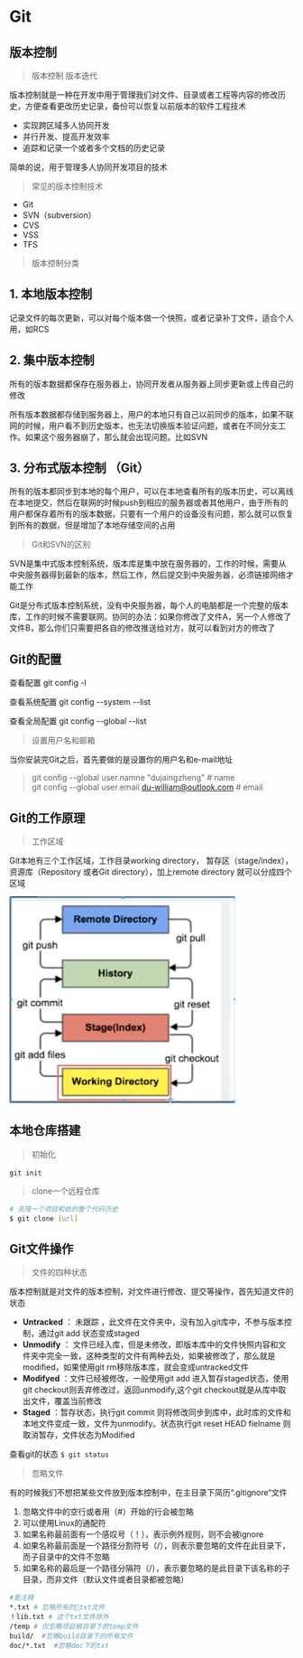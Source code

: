 # **Git**

## **版本控制**

> 版本控制 版本迭代

版本控制就是一种在开发中用于管理我们对文件、目录或者工程等内容的修改历史，方便查看更改历史记录，备份可以恢复以前版本的软件工程技术

* 实现跨区域多人协同开发
* 并行开发、提高开发效率
* 追踪和记录一个或者多个文档的历史记录

简单的说，用于管理多人协同开发项目的技术

> 常见的版本控制技术

* Git
* SVN（subversion）
* CVS
* VSS
* TFS

>版本控制分类

## 1. 本地版本控制

记录文件的每次更新，可以对每个版本做一个快照，或者记录补丁文件，适合个人用，如RCS

## 2. 集中版本控制

所有的版本数据都保存在服务器上，协同开发者从服务器上同步更新或上传自己的修改

所有版本数据都存储到服务器上，用户的本地只有自己以前同步的版本，如果不联网的时候，用户看不到历史版本，也无法切换版本验证问题，或者在不同分支工作。如果这个服务器崩了，那么就会出现问题。比如SVN

## 3. 分布式版本控制 （Git）

所有的版本都同步到本地的每个用户，可以在本地查看所有的版本历史，可以离线在本地提交，然后在联网的时候push到相应的服务器或者其他用户，由于所有的用户都保存着所有的版本数据，只要有一个用户的设备没有问题，那么就可以恢复到所有的数据，但是增加了本地存储空间的占用

> Git和SVN的区别

SVN是集中式版本控制系统，版本库是集中放在服务器的，工作的时候，需要从中央服务器得到最新的版本，然后工作，然后提交到中央服务器，必须链接网络才能工作

Git是分布式版本控制系统，没有中央服务器，每个人的电脑都是一个完整的版本库，工作的时候不需要联网。协同的办法：如果你修改了文件A，另一个人修改了文件B，那么你们只需要把各自的修改推送给对方，就可以看到对方的修改了

## **Git的配置**

查看配置  git config -l

查看系统配置  git config --system --list

查看全局配置  git config --global --list

>设置用户名和邮箱

当你安装完Git之后，首先要做的是设置你的用户名和e-mail地址

> git config --global user.namne "dujaingzheng" # name  
git config --global user.email du-william@outlook.com # email

## **Git的工作原理**

>工作区域

Git本地有三个工作区域，工作目录working directory， 暂存区（stage/index），资源库（Repository 或者Git directory），加上remote directory 就可以分成四个区域

![Git](../Picture/Git学习/Git示意图.png)

## 本地仓库搭建

> 初始化

` git init `

> clone一个远程仓库

``` bash
# 克隆一个项目和她的整个代码历史
$ git clone [url]
```

## **Git文件操作**

>文件的四种状态

版本控制就是对文件的版本控制，对文件进行修改、提交等操作，首先知道文件的状态

* **Untracked** ： 未跟踪 ，此文件在文件夹中，没有加入git库中，不参与版本控制，通过git add 状态变成staged
* **Unmodify** ： 文件已经入库，但是未修改，即版本库中的文件快照内容和文件夹中完全一致，这种类型的文件有两种去处，如果被修改了，那么就是modified，如果使用git rm移除版本库，就会变成untracked文件
* **Modifyed** ：文件已经被修改，一般使用git add 进入暂存staged状态，使用git checkout则丢弃修改过，返回unmodify,这个git checkout就是从库中取出文件，覆盖当前修改
* **Staged** ：暂存状态，执行git commit 则将修改同步到库中，此时库的文件和本地文件变成一致，文件为unmodify。状态执行git reset HEAD fielname 则取消暂存，文件状态为Modified

查看git的状态
`$ git status`

>忽略文件

有的时候我们不想把某些文件放到版本控制中，在主目录下简历“.gitignore“文件

1. 忽略文件中的空行或者用（#）开始的行会被忽略
2. 可以使用Linux的通配符
3. 如果名称最前面有一个感叹号（！），表示例外规则，则不会被ignore
4. 如果名称最前面是一个路径分割符号（/），则表示要忽略的文件在此目录下，而子目录中的文件不忽略
5. 如果名称的最后是一个路径分隔符（/），表示要忽略的是此目录下该名称的子目录，而非文件（默认文件或者目录都被忽略）

``` bash
#是注释
*.txt # 忽略所有的txt文件
！lib.txt # 这个txt文件除外
/temp # 仅忽略项目根目录下的temp文件
build/  #忽略build目录下的所有文件
doc/*.txt  #忽略doc下的txt
```
